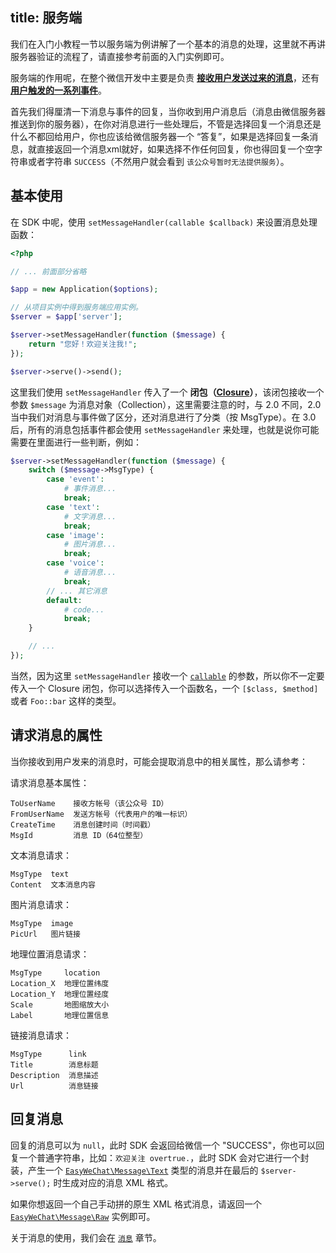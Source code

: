 title: 服务端
---

我们在入门小教程一节以服务端为例讲解了一个基本的消息的处理，这里就不再讲服务器验证的流程了，请直接参考前面的入门实例即可。

服务端的作用呢，在整个微信开发中主要是负责 **[接收用户发送过来的消息](http://mp.weixin.qq.com/wiki/10/79502792eef98d6e0c6e1739da387346.html)**，还有 **[用户触发的一系列事件](http://mp.weixin.qq.com/wiki/2/5baf56ce4947d35003b86a9805634b1e.html)**。

首先我们得厘清一下消息与事件的回复，当你收到用户消息后（消息由微信服务器推送到你的服务器），在你对消息进行一些处理后，不管是选择回复一个消息还是什么不都回给用户，你也应该给微信服务器一个 “答复”，如果是选择回复一条消息，就直接返回一个消息xml就好，如果选择不作任何回复，你也得回复一个空字符串或者字符串 `SUCCESS`（不然用户就会看到 `该公众号暂时无法提供服务`）。

## 基本使用

在 SDK 中呢，使用 `setMessageHandler(callable $callback)` 来设置消息处理函数：

```php
<?php

// ... 前面部分省略

$app = new Application($options);

// 从项目实例中得到服务端应用实例。
$server = $app['server'];

$server->setMessageHandler(function ($message) {
    return "您好！欢迎关注我!";
});

$server->serve()->send();
```

这里我们使用 `setMessageHandler` 传入了一个 **闭包（[Closure](http://php.net/manual/en/class.closure.php)）**，该闭包接收一个参数 `$message` 为消息对象（Collection），这里需要注意的时，与 2.0 不同，2.0 当中我们对消息与事件做了区分，还对消息进行了分类（按 MsgType）。在 3.0 后，所有的消息包括事件都会使用 `setMessageHandler` 来处理，也就是说你可能需要在里面进行一些判断，例如：

```php
$server->setMessageHandler(function ($message) {
    switch ($message->MsgType) {
        case 'event':
            # 事件消息...
            break;
        case 'text':
            # 文字消息...
            break;
        case 'image':
            # 图片消息...
            break;
        case 'voice':
            # 语音消息...
            break;
        // ... 其它消息
        default:
            # code...
            break;
    }

    // ...
});
```

当然，因为这里 `setMessageHandler` 接收一个 [`callable`](http://php.net/manual/zh/language.types.callable.php) 的参数，所以你不一定要传入一个 Closure 闭包，你可以选择传入一个函数名，一个 `[$class, $method]` 或者 `Foo::bar` 这样的类型。

## 请求消息的属性

当你接收到用户发来的消息时，可能会提取消息中的相关属性，那么请参考：

请求消息基本属性：

    ToUserName    接收方帐号（该公众号 ID）
    FromUserName  发送方帐号（代表用户的唯一标识）
    CreateTime    消息创建时间（时间戳）
    MsgId         消息 ID（64位整型）

文本消息请求：

    MsgType  text
    Content  文本消息内容

图片消息请求：

    MsgType  image
    PicUrl   图片链接

地理位置消息请求：

    MsgType     location
    Location_X  地理位置纬度
    Location_Y  地理位置经度
    Scale       地图缩放大小
    Label       地理位置信息

链接消息请求：

    MsgType      link
    Title        消息标题
    Description  消息描述
    Url          消息链接

## 回复消息

回复的消息可以为 `null`，此时 SDK 会返回给微信一个 "SUCCESS"，你也可以回复一个普通字符串，比如：`欢迎关注 overtrue.`，此时 SDK 会对它进行一个封装，产生一个 [`EasyWeChat\Message\Text`](https://github.com/EasyWeChat/message/blob/master/src/Text.php) 类型的消息并在最后的 `$server->serve();` 时生成对应的消息 XML 格式。

如果你想返回一个自己手动拼的原生 XML 格式消息，请返回一个 [`EasyWeChat\Message\Raw`](https://github.com/EasyWeChat/message/blob/master/src/Raw.php) 实例即可。

关于消息的使用，我们会在 [`消息`](messages.html) 章节。